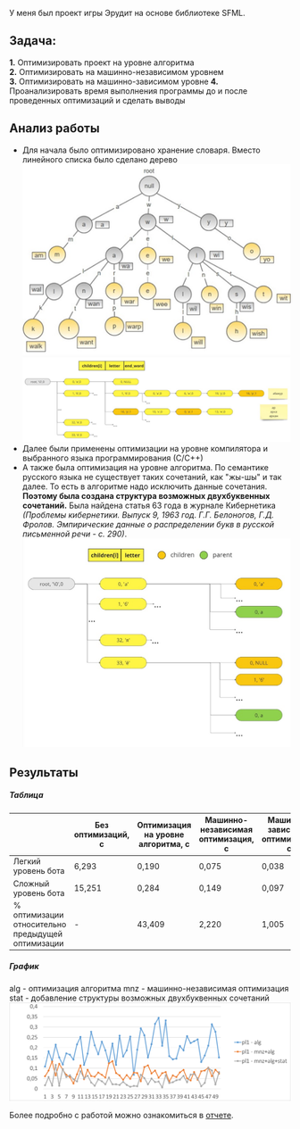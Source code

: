У меня был проект игры Эрудит на основе библиотеке SFML.
## **Задача:** 
**1.** Оптимизировать проект на уровне алгоритма  
**2.** Оптимизировать на машинно-независимом уровнем  
**3.** Оптимизировать на машинно-зависимом уровне
**4.** Проанализировать время выполнения программы до и после проведенных оптимизаций и сделать выводы
## Анализ работы
 -   Для начала было оптимизировано хранение словаря. Вместо линейного списка было сделано дерево
	 ![](../../img/Pasted%20image%2020250618193127.png)
	 ![](../../img/Pasted%20image%2020250618193914.png)
  -  Далее были применены оптимизации на уровне компилятора и выбранного языка программирования (С/С++)
  -  А также была оптимизация на уровне алгоритма. По семантике русского языка не существует таких сочетаний, как "жы-шы" и так далее. 
	То есть в алгоритме надо исключить данные сочетания. **Поэтому была создана структура возможных двухбуквенных сочетаний.**
	  Была найдена статья 63 года в журнале Кибернетика *(Проблемы кибернетики. Выпуск 9, 1963 год. Г.Г. Белоногов, Г.Д. Фролов. Эмпирические данные о распределении букв в русской письменной речи - с. 290)*. 
   ![](../../img/Pasted%20image%2020250618193945.png)
## Результаты
##### *Таблица*

|                                                   | Без оптимизаций, с | Оптимизация на уровне алгоритма, c | Машинно-независимая оптимизация, c | Машинно-зависимая оптимизация, c |
| ------------------------------------------------- | ------------------ | ---------------------------------- | ---------------------------------- | -------------------------------- |
| Легкий уровень бота                               | 6,293              | 0,190                              | 0,075                              | 0,038                            |
| Сложный уровень бота                              | 15,251             | 0,284                              | 0,149                              | 0,097                            |
| % оптимизации относительно предыдущей оптимизации | -                  | 43,409                             | 2,220                              | 1,005                            |
##### График
alg - оптимизация алгоритма
mnz - машинно-независимая оптимизация
stat - добавление структуры возможных двухбуквенных сочетаний
![](../../img/Pasted%20image%2020250618194535.png)

Более подробно с работой можно ознакомиться в [отчете](Otchyot_2024.docx).
